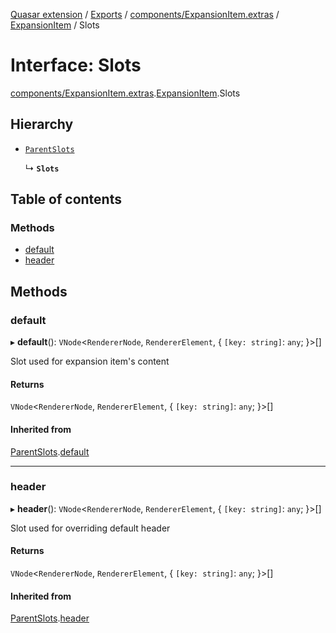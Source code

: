 [Quasar extension](../index.md) / [Exports](../modules.md) / [components/ExpansionItem.extras](../modules/components_ExpansionItem_extras.md) / [ExpansionItem](../modules/components_ExpansionItem_extras.ExpansionItem.md) / Slots

# Interface: Slots

[components/ExpansionItem.extras](../modules/components_ExpansionItem_extras.md).[ExpansionItem](../modules/components_ExpansionItem_extras.ExpansionItem.md).Slots

## Hierarchy

- [`ParentSlots`](components_ExpansionItem_extras.ExpansionItem.ParentSlots.md)

  ↳ **`Slots`**

## Table of contents

### Methods

- [default](components_ExpansionItem_extras.ExpansionItem.Slots.md#default)
- [header](components_ExpansionItem_extras.ExpansionItem.Slots.md#header)

## Methods

### default

▸ **default**(): `VNode`<`RendererNode`, `RendererElement`, { `[key: string]`: `any`;  }\>[]

Slot used for expansion item's content

#### Returns

`VNode`<`RendererNode`, `RendererElement`, { `[key: string]`: `any`;  }\>[]

#### Inherited from

[ParentSlots](components_ExpansionItem_extras.ExpansionItem.ParentSlots.md).[default](components_ExpansionItem_extras.ExpansionItem.ParentSlots.md#default)

___

### header

▸ **header**(): `VNode`<`RendererNode`, `RendererElement`, { `[key: string]`: `any`;  }\>[]

Slot used for overriding default header

#### Returns

`VNode`<`RendererNode`, `RendererElement`, { `[key: string]`: `any`;  }\>[]

#### Inherited from

[ParentSlots](components_ExpansionItem_extras.ExpansionItem.ParentSlots.md).[header](components_ExpansionItem_extras.ExpansionItem.ParentSlots.md#header)
